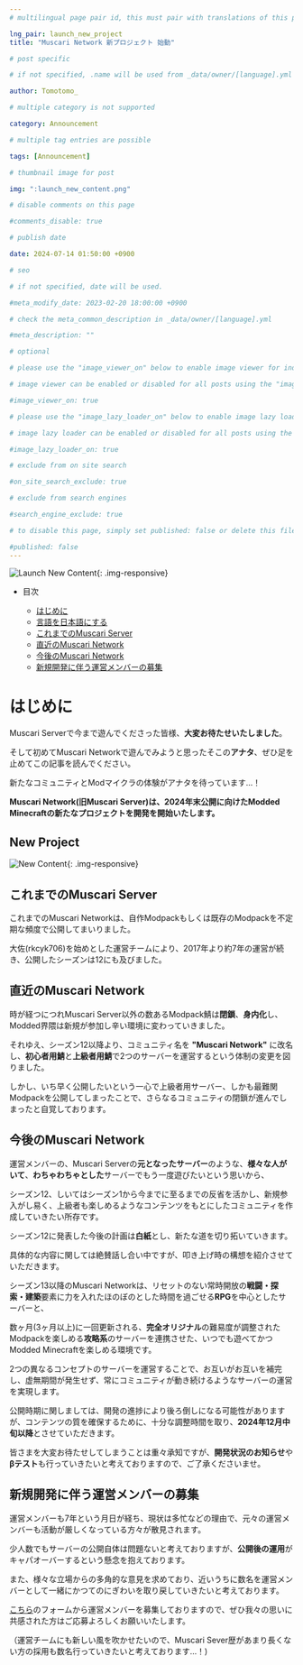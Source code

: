 ```yaml
---
# multilingual page pair id, this must pair with translations of this page. (This name must be unique)

lng_pair: launch_new_project
title: "Muscari Network 新プロジェクト 始動"

# post specific

# if not specified, .name will be used from _data/owner/[language].yml

author: Tomotomo_

# multiple category is not supported

category: Announcement

# multiple tag entries are possible

tags: [Announcement]

# thumbnail image for post

img: ":launch_new_content.png"

# disable comments on this page

#comments_disable: true

# publish date

date: 2024-07-14 01:50:00 +0900

# seo

# if not specified, date will be used.

#meta_modify_date: 2023-02-20 18:00:00 +0900

# check the meta_common_description in _data/owner/[language].yml

#meta_description: ""

# optional

# please use the "image_viewer_on" below to enable image viewer for individual pages or posts (_posts/ or [language]/_posts folders).

# image viewer can be enabled or disabled for all posts using the "image_viewer_posts: true" setting in _data/conf/main.yml.

#image_viewer_on: true

# please use the "image_lazy_loader_on" below to enable image lazy loader for individual pages or posts (_posts/ or [language]/_posts folders).

# image lazy loader can be enabled or disabled for all posts using the "image_lazy_loader_posts: true" setting in _data/conf/main.yml.

#image_lazy_loader_on: true

# exclude from on site search

#on_site_search_exclude: true

# exclude from search engines

#search_engine_exclude: true

# to disable this page, simply set published: false or delete this file

#published: false
---
```


![Launch New Content](https://muscari.f5.si/blog/assets/img/posts/new-content.png){: .img-responsive}

- 目次
  
  - [はじめに](#atfirst)
  - [言語を日本語にする](#newproject)
  - [これまでのMuscari Server](#past)
  - [直近のMuscari Network](#recent)
  - [今後のMuscari Network](#future)
  - [新規開発に伴う運営メンバーの募集](#recruit)

# はじめに <a id="atfirst"></a>

Muscari Serverで今まで遊んでくださった皆様、**大変お待たせいたしました**。

そして初めてMuscari Networkで遊んでみようと思ったそこの**アナタ**、ぜひ足を止めてこの記事を読んでください。

新たなコミュニティとModマイクラの体験がアナタを待っています...！

**Muscari Network(旧Muscari Server)は、2024年末公開に向けたModded Minecraftの新たなプロジェクトを開発を開始いたします。**

## New Project <a id="newproject"></a>

![New Content](https://muscari.f5.si/blog/assets/img/posts/launch_new_content.png){: .img-responsive}

## これまでのMuscari Server <a id="past"></a>

これまでのMuscari Networkは、自作Modpackもしくは既存のModpackを不定期な頻度で公開してまいりました。

大佐(rkcyk706)を始めとした運営チームにより、2017年より約7年の運営が続き、公開したシーズンは12にも及びました。

## 直近のMuscari Network <a id="recent"></a>

時が経つにつれMuscari Server以外の数あるModpack鯖は**閉鎖**、**身内化**し、Modded界隈は新規が参加し辛い環境に変わっていきました。

それゆえ、シーズン12以降より、コミュニティ名を **"Muscari Network"** に改名し、**初心者用鯖**と**上級者用鯖**で2つのサーバーを運営するという体制の変更を図りました。

しかし、いち早く公開したいという一心で上級者用サーバー、しかも最難関Modpackを公開してしまったことで、さらなるコミュニティの閉鎖が進んでしまったと自覚しております。

## 今後のMuscari Network <a id="future"></a>

運営メンバーの、Muscari Serverの**元となったサーバー**のような、**様々な人がいて**、**わちゃわちゃとした**サーバーでもう一度遊びたいという思いから、

シーズン12、しいてはシーズン1から今までに至るまでの反省を活かし、新規参入がし易く、上級者も楽しめるようなコンテンツをもとにしたコミュニティを作成していきたい所存です。

シーズン12に発表した今後の計画は**白紙**とし、新たな道を切り拓いていきます。

具体的な内容に関しては絶賛話し合い中ですが、叩き上げ時の構想を紹介させていただきます。

シーズン13以降のMuscari Networkは、リセットのない常時開放の**戦闘・探索・建築**要素に力を入れたほのぼのとした時間を過ごせる**RPG**を中心としたサーバーと、

数ヶ月(3ヶ月以上)に一回更新される、**完全オリジナル**の難易度が調整されたModpackを楽しめる**攻略系**のサーバーを連携させた、いつでも遊べてかつModded Minecraftを楽しめる環境です。

2つの異なるコンセプトのサーバーを運営することで、お互いがお互いを補完し、虚無期間が発生せず、常にコミュニティが動き続けるようなサーバーの運営を実現します。

公開時期に関しましては、開発の進捗により後ろ倒しになる可能性がありますが、コンテンツの質を確保するために、十分な調整時間を取り、**2024年12月中旬以降**とさせていただきます。

皆さまを大変お待たせしてしまうことは重々承知ですが、**開発状況のお知らせ**や**βテスト**も行っていきたいと考えておりますので、ご了承くださいませ。

## 新規開発に伴う運営メンバーの募集 <a id="recruit"></a>

運営メンバーも7年という月日が経ち、現状は多忙などの理由で、元々の運営メンバーも活動が厳しくなっている方々が散見されます。

少人数でもサーバーの公開自体は問題ないと考えておりますが、**公開後の運用**がキャパオーバーするという懸念を抱えております。

また、様々な立場からの多角的な意見を求めており、近いうちに数名を運営メンバーとして一緒にかつてのにぎわいを取り戻していきたいと考えております。

[こちら](https://forms.gle/UYmcW6X51rgzJAkf6)のフォームから運営メンバーを募集しておりますので、ぜひ我々の思いに共感された方はご応募よろしくお願いいたします。

（運営チームにも新しい風を吹かせたいので、Muscari Sever歴があまり長くない方の採用も数名行っていきたいと考えております...！)